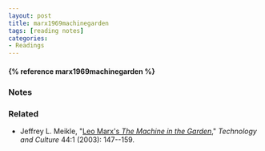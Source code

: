 ```yaml
---
layout: post
title: marx1969machinegarden
tags: [reading notes]
categories:
- Readings
---
```




<h4>{% reference marx1969machinegarden %}</h4>

### Notes

### Related

- Jeffrey L. Meikle, "[Leo Marx's *The Machine in the Garden*][]," *Technology and Culture* 44:1 (2003): 147--159.

[Leo Marx's *The Machine in the Garden*]: https://muse.jhu.edu/journals/technology_and_culture/v044/44.1meikle.html
